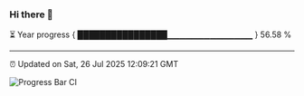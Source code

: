 ### Hi there 👋

⏳ Year progress { ████████████████▁▁▁▁▁▁▁▁▁▁▁▁▁▁ } 56.58 %

---

⏰ Updated on Sat, 26 Jul 2025 12:09:21 GMT

![Progress Bar CI](https://github.com/liununu/liununu/workflows/Progress%20Bar%20CI/badge.svg)
